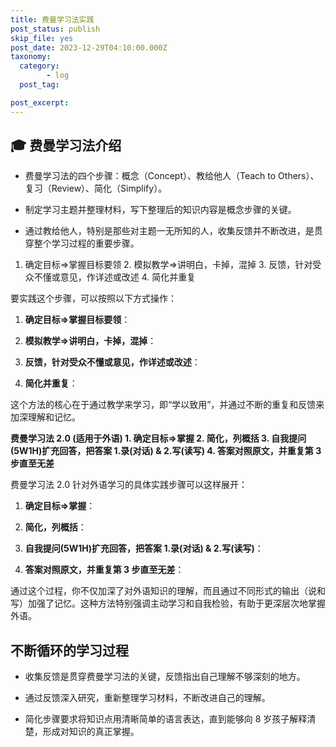```yaml
---
title: 费曼学习法实践
post_status: publish
skip_file: yes
post_date: 2023-12-29T04:10:00.000Z
taxonomy:
  category:
        - log
  post_tag:

post_excerpt: 
---
```

## 🎓 费曼学习法介绍

* 费曼学习法的四个步骤：概念（Concept）、教给他人（Teach to Others）、复习（Review）、简化（Simplify）。

* 制定学习主题并整理材料，写下整理后的知识内容是概念步骤的关键。

* 通过教给他人，特别是那些对主题一无所知的人，收集反馈并不断改进，是贯穿整个学习过程的重要步骤。

1. 确定目标=>掌握目标要领 2. 模拟教学=>讲明白，卡掉，混掉 3. 反馈，针对受众不懂或意见，作详述或改述 4. 简化并重复


要实践这个步骤，可以按照以下方式操作：

1. **确定目标=>掌握目标要领**：

1. **模拟教学=>讲明白，卡掉，混掉**：

1. **反馈，针对受众不懂或意见，作详述或改述**：

1. **简化并重复**：

这个方法的核心在于通过教学来学习，即“学以致用”，并通过不断的重复和反馈来加深理解和记忆。

**费曼学习法 2.0 (适用于外语) 1. 确定目标=>掌握 2. 简化，列概括 3. 自我提问(5W1H)扩充回答，把答案 1.录(对话) & 2.写(读写) 4. 答案对照原文，并重复第 3 步直至无差**

费曼学习法 2.0 针对外语学习的具体实践步骤可以这样展开：

1. **确定目标=>掌握**：

1. **简化，列概括**：

1. **自我提问(5W1H)扩充回答，把答案 1.录(对话) & 2.写(读写)**：

1. **答案对照原文，并重复第 3 步直至无差**：

通过这个过程，你不仅加深了对外语知识的理解，而且通过不同形式的输出（说和写）加强了记忆。这种方法特别强调主动学习和自我检验，有助于更深层次地掌握外语。

## 不断循环的学习过程

* 收集反馈是贯穿费曼学习法的关键，反馈指出自己理解不够深刻的地方。

* 通过反馈深入研究，重新整理学习材料，不断改进自己的理解。

* 简化步骤要求将知识点用清晰简单的语言表达，直到能够向 8 岁孩子解释清楚，形成对知识的真正掌握。